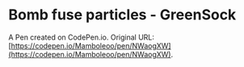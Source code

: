# Bomb fuse particles - GreenSock

A Pen created on CodePen.io. Original URL: [https://codepen.io/Mamboleoo/pen/NWaogXW](https://codepen.io/Mamboleoo/pen/NWaogXW).

